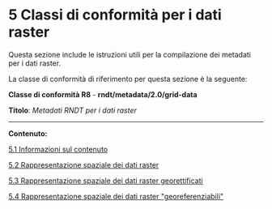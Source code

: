 # 5 Classi di conformità per i dati raster

Questa sezione include le istruzioni utili per la compilazione dei metadati per i dati raster.

La classe di conformità di riferimento per questa sezione è la seguente:

**Classe di conformità R8** - **rndt/metadata/2.0/grid-data**

**Titolo**: _Metadati RNDT per i dati raster_

--- 

**Contenuto:**

[5.1 Informazioni sul contenuto](content.md)

[5.2 Rappresentazione spaziale dei dati raster](spatial-representation.md)

[5.3 Rappresentazione spaziale dei dati raster georettificati](georectified.md)

[5.4 Rappresentazione spaziale dei dati raster "georeferenziabili"](georeferenceable.md)

